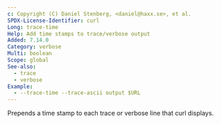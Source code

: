 ```yaml
---
c: Copyright (C) Daniel Stenberg, <daniel@haxx.se>, et al.
SPDX-License-Identifier: curl
Long: trace-time
Help: Add time stamps to trace/verbose output
Added: 7.14.0
Category: verbose
Multi: boolean
Scope: global
See-also:
  - trace
  - verbose
Example:
  - --trace-time --trace-ascii output $URL
---
```


Prepends a time stamp to each trace or verbose line that curl displays.
